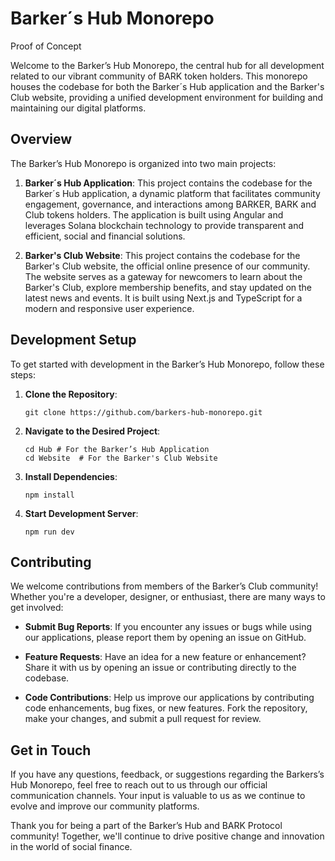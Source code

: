 # Barker´s Hub Monorepo
Proof of Concept

Welcome to the Barker’s Hub Monorepo, the central hub for all development related to our vibrant community of BARK token holders. This monorepo houses the codebase for both the Barker´s Hub application and the Barker's Club website, providing a unified development environment for building and maintaining our digital platforms.

## Overview

The Barker’s Hub Monorepo is organized into two main projects:

1. **Barker´s Hub Application**: This project contains the codebase for the Barker´s Hub application, a dynamic platform that facilitates community engagement, governance, and interactions among BARKER, BARK and Club tokens holders. The application is built using Angular and leverages Solana blockchain technology to provide transparent and efficient, social and financial solutions.

2. **Barker's Club Website**: This project contains the codebase for the Barker's Club website, the official online presence of our community. The website serves as a gateway for newcomers to learn about the Barker's Club, explore membership benefits, and stay updated on the latest news and events. It is built using Next.js and TypeScript for a modern and responsive user experience.

## Development Setup

To get started with development in the Barker’s Hub Monorepo, follow these steps:

1. **Clone the Repository**: 
   ```
   git clone https://github.com/barkers-hub-monorepo.git
   ```

2. **Navigate to the Desired Project**:
   ```
   cd Hub # For the Barker’s Hub Application
   cd Website  # For the Barker's Club Website
   ```

3. **Install Dependencies**:
   ```
   npm install
   ```

4. **Start Development Server**:
   ```
   npm run dev
   ```

## Contributing

We welcome contributions from members of the Barker’s Club community! Whether you're a developer, designer, or enthusiast, there are many ways to get involved:

- **Submit Bug Reports**: If you encounter any issues or bugs while using our applications, please report them by opening an issue on GitHub.

- **Feature Requests**: Have an idea for a new feature or enhancement? Share it with us by opening an issue or contributing directly to the codebase.

- **Code Contributions**: Help us improve our applications by contributing code enhancements, bug fixes, or new features. Fork the repository, make your changes, and submit a pull request for review.

## Get in Touch

If you have any questions, feedback, or suggestions regarding the Barkers’s Hub Monorepo, feel free to reach out to us through our official communication channels. Your input is valuable to us as we continue to evolve and improve our community platforms.

Thank you for being a part of the Barker’s Hub and BARK Protocol community! Together, we'll continue to drive positive change and innovation in the world of social finance.
